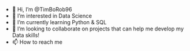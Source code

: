 - 👋 Hi, I’m @TimBoRob96
- 👀 I’m interested in Data Science
- 🌱 I’m currently learning Python & SQL
- 💞️ I’m looking to collaborate on projects that can help me develop my Data skills!
- 📫 How to reach me 

<!---
TimBoRob96/TimBoRob96 is a ✨ special ✨ repository because its `README.md` (this file) appears on your GitHub profile.
You can click the Preview link to take a look at your changes.
--->

